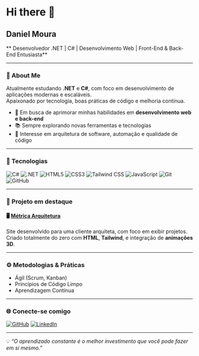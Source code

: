 # Hi there 👋

## Daniel Moura 
** Desenvolvedor .NET  | C# | Desenvolvimento Web | Front-End & Back-End Entusiasta**

---

### 💬 About Me  
Atualmente estudando **.NET** e **C#**, com foco em desenvolvimento de aplicações modernas e escaláveis.  
Apaixonado por tecnologia, boas práticas de código e melhoria contínua.  

- 🎯 Em busca de aprimorar minhas habilidades em **desenvolvimento web e back-end**  
- 📚 Sempre explorando novas ferramentas e tecnologias  
- 🧠 Interesse em arquitetura de software, automação e qualidade de código  

---

### 🧰 Tecnologias 

![C#](https://img.shields.io/badge/-C%23-239120?style=for-the-badge&logo=c-sharp&logoColor=white)
![.NET](https://img.shields.io/badge/-.NET-512BD4?style=for-the-badge&logo=dotnet&logoColor=white)
![HTML5](https://img.shields.io/badge/-HTML5-E34F26?style=for-the-badge&logo=html5&logoColor=white)
![CSS3](https://img.shields.io/badge/-CSS3-1572B6?style=for-the-badge&logo=css3&logoColor=white)
![Tailwind CSS](https://img.shields.io/badge/-Tailwind_CSS-06B6D4?style=for-the-badge&logo=tailwindcss&logoColor=white)
![JavaScript](https://img.shields.io/badge/-JavaScript-F7DF1E?style=for-the-badge&logo=javascript&logoColor=black)
![Git](https://img.shields.io/badge/-Git-F05032?style=for-the-badge&logo=git&logoColor=white)
![GitHub](https://img.shields.io/badge/-GitHub-181717?style=for-the-badge&logo=github&logoColor=white)

---

### 🚀 Projeto em destaque 

#### 🖥️ [Métrica Arquitetura](https://metricaarquitetura.com/)
Site desenvolvido para uma cliente arquiteta, com foco em exibir projetos.  
Criado totalmente do zero com **HTML**, **Tailwind**, e integração de **animações 3D**.

---

### ⚙️ Metodologias & Práticas 

- Ágil (Scrum, Kanban)  
- Princípios de Código Limpo  
- Aprendizagem Contínua 

---

### 🌐 Conecte-se comigo 

[![GitHub](https://img.shields.io/badge/GitHub-181717?style=for-the-badge&logo=github&logoColor=white)](https://github.com/danielsm10)
[![LinkedIn](https://img.shields.io/badge/LinkedIn-0A66C2?style=for-the-badge&logo=linkedin&logoColor=white)](https://www.linkedin.com/in/daniel-moura10)

---

💡 *“O aprendizado constante é o melhor investimento que você pode fazer em si mesmo.”*
